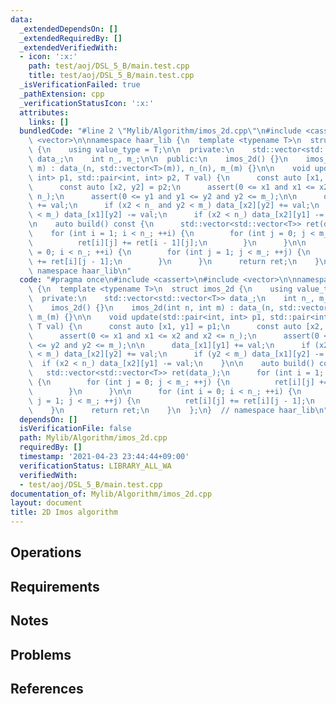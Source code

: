 ```yaml
---
data:
  _extendedDependsOn: []
  _extendedRequiredBy: []
  _extendedVerifiedWith:
  - icon: ':x:'
    path: test/aoj/DSL_5_B/main.test.cpp
    title: test/aoj/DSL_5_B/main.test.cpp
  _isVerificationFailed: true
  _pathExtension: cpp
  _verificationStatusIcon: ':x:'
  attributes:
    links: []
  bundledCode: "#line 2 \"Mylib/Algorithm/imos_2d.cpp\"\n#include <cassert>\n#include\
    \ <vector>\n\nnamespace haar_lib {\n  template <typename T>\n  struct imos_2d\
    \ {\n    using value_type = T;\n\n  private:\n    std::vector<std::vector<T>>\
    \ data_;\n    int n_, m_;\n\n  public:\n    imos_2d() {}\n    imos_2d(int n, int\
    \ m) : data_(n, std::vector<T>(m)), n_(n), m_(m) {}\n\n    void update(std::pair<int,\
    \ int> p1, std::pair<int, int> p2, T val) {\n      const auto [x1, y1] = p1;\n\
    \      const auto [x2, y2] = p2;\n      assert(0 <= x1 and x1 <= x2 and x2 <=\
    \ n_);\n      assert(0 <= y1 and y1 <= y2 and y2 <= m_);\n\n      data_[x1][y1]\
    \ += val;\n      if (x2 < n_ and y2 < m_) data_[x2][y2] += val;\n      if (y2\
    \ < m_) data_[x1][y2] -= val;\n      if (x2 < n_) data_[x2][y1] -= val;\n    }\n\
    \n    auto build() const {\n      std::vector<std::vector<T>> ret(data_);\n  \
    \    for (int i = 1; i < n_; ++i) {\n        for (int j = 0; j < m_; ++j) {\n\
    \          ret[i][j] += ret[i - 1][j];\n        }\n      }\n\n      for (int i\
    \ = 0; i < n_; ++i) {\n        for (int j = 1; j < m_; ++j) {\n          ret[i][j]\
    \ += ret[i][j - 1];\n        }\n      }\n      return ret;\n    }\n  };\n}  //\
    \ namespace haar_lib\n"
  code: "#pragma once\n#include <cassert>\n#include <vector>\n\nnamespace haar_lib\
    \ {\n  template <typename T>\n  struct imos_2d {\n    using value_type = T;\n\n\
    \  private:\n    std::vector<std::vector<T>> data_;\n    int n_, m_;\n\n  public:\n\
    \    imos_2d() {}\n    imos_2d(int n, int m) : data_(n, std::vector<T>(m)), n_(n),\
    \ m_(m) {}\n\n    void update(std::pair<int, int> p1, std::pair<int, int> p2,\
    \ T val) {\n      const auto [x1, y1] = p1;\n      const auto [x2, y2] = p2;\n\
    \      assert(0 <= x1 and x1 <= x2 and x2 <= n_);\n      assert(0 <= y1 and y1\
    \ <= y2 and y2 <= m_);\n\n      data_[x1][y1] += val;\n      if (x2 < n_ and y2\
    \ < m_) data_[x2][y2] += val;\n      if (y2 < m_) data_[x1][y2] -= val;\n    \
    \  if (x2 < n_) data_[x2][y1] -= val;\n    }\n\n    auto build() const {\n   \
    \   std::vector<std::vector<T>> ret(data_);\n      for (int i = 1; i < n_; ++i)\
    \ {\n        for (int j = 0; j < m_; ++j) {\n          ret[i][j] += ret[i - 1][j];\n\
    \        }\n      }\n\n      for (int i = 0; i < n_; ++i) {\n        for (int\
    \ j = 1; j < m_; ++j) {\n          ret[i][j] += ret[i][j - 1];\n        }\n  \
    \    }\n      return ret;\n    }\n  };\n}  // namespace haar_lib\n"
  dependsOn: []
  isVerificationFile: false
  path: Mylib/Algorithm/imos_2d.cpp
  requiredBy: []
  timestamp: '2021-04-23 23:44:44+09:00'
  verificationStatus: LIBRARY_ALL_WA
  verifiedWith:
  - test/aoj/DSL_5_B/main.test.cpp
documentation_of: Mylib/Algorithm/imos_2d.cpp
layout: document
title: 2D Imos algorithm
---
```


## Operations

## Requirements

## Notes

## Problems

## References
